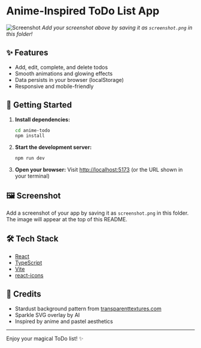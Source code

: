 # Anime-Inspired ToDo List App

![Screenshot](.img/todo.png)
*Add your screenshot above by saving it as `screenshot.png` in this folder!*

## ✨ Features
- Add, edit, complete, and delete todos
- Smooth animations and glowing effects
- Data persists in your browser (localStorage)
- Responsive and mobile-friendly

## 🚀 Getting Started

1. **Install dependencies:**
   ```sh
   cd anime-todo
   npm install
   ```
2. **Start the development server:**
   ```sh
   npm run dev
   ```
3. **Open your browser:**
   Visit [http://localhost:5173](http://localhost:5173) (or the URL shown in your terminal)

## 🖼️ Screenshot
Add a screenshot of your app by saving it as `screenshot.png` in this folder. The image will appear at the top of this README.

## 🛠️ Tech Stack
- [React](https://react.dev/)
- [TypeScript](https://www.typescriptlang.org/)
- [Vite](https://vitejs.dev/)
- [react-icons](https://react-icons.github.io/react-icons/)

## 💖 Credits
- Stardust background pattern from [transparenttextures.com](https://www.transparenttextures.com/)
- Sparkle SVG overlay by AI
- Inspired by anime and pastel aesthetics

---
Enjoy your magical ToDo list! ✨
